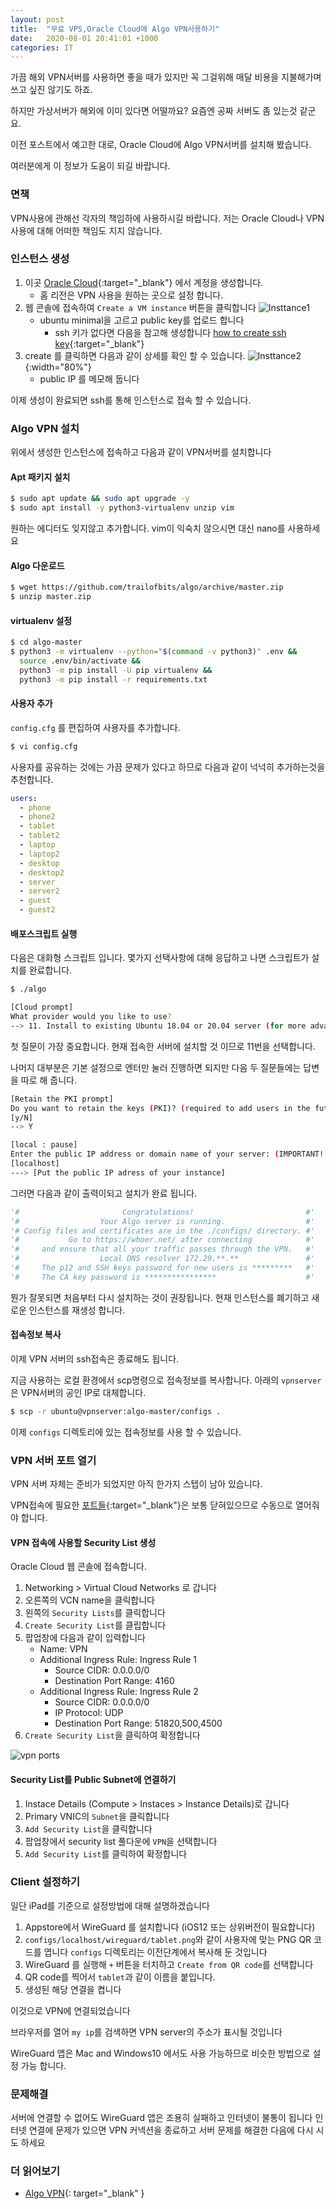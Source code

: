 ```yaml
---
layout: post
title:  "무료 VPS,Oracle Cloud에 Algo VPN사용하기"
date:   2020-08-01 20:41:01 +1000
categories: IT
---
```


가끔 해외 VPN서버를 사용하면 좋을 때가 있지만 꼭 그걸위해 매달 비용을 지불해가며 쓰고 싶진 않기도 하죠.

하지만 가상서버가 해외에 이미 있다면 어떨까요? 요즘엔 공짜 서버도 좀 있는것 같군요.

이전 포스트에서 예고한 대로, Oracle Cloud에 Algo VPN서버를 설치해 봤습니다.

여러분에게 이 정보가 도움이 되길 바랍니다.

### 면책

VPN사용에 관해선 각자의 책임하에 사용하시길 바랍니다.
저는 Oracle Cloud나 VPN사용에 대해 어떠한 책임도 지지 않습니다.

### 인스턴스 생성

1. 이곳 [Oracle Cloud](https://www.oracle.com/au/cloud/free/){:target="_blank"} 에서 계정을 생성합니다.
    - 홈 리전은 VPN 사용을 원하는 곳으로 설정 합니다.
1. 웹 콘솔에 접속하여 `Create a VM instance` 버튼을 클릭합니다
  ![Insttance1](/assets/images/2020/vpn/instance1.jpg)
    - ubuntu minimal을 고르고 public key를 업로드 합니다
        - ssh 키가 없다면 다음을 참고해 생성합니다 [how to create ssh key][howto-ssh]{:target="_blank"}
1. create 를 클릭하면 다음과 같이 상세를 확인 할 수 있습니다.
  ![Insttance2](/assets/images/2020/vpn/instance2.jpg){:width="80%"}
    - public IP 를 메모해 둡니다

이제 생성이 완료되면 ssh를 통해 인스턴스로 접속 할 수 있습니다.


### Algo VPN 설치

위에서 생성한 인스턴스에 접속하고 다음과 같이 VPN서버를 설치합니다

#### Apt 패키지 설치

```sh
$ sudo apt update && sudo apt upgrade -y
$ sudo apt install -y python3-virtualenv unzip vim
```

원하는 에디터도 잊지않고 추가합니다. vim이 익숙치 않으시면 대신 nano를 사용하세요

#### Algo 다운로드

```sh
$ wget https://github.com/trailofbits/algo/archive/master.zip
$ unzip master.zip
```

#### virtualenv 설정

```sh
$ cd algo-master
$ python3 -m virtualenv --python="$(command -v python3)" .env &&
  source .env/bin/activate &&
  python3 -m pip install -U pip virtualenv &&
  python3 -m pip install -r requirements.txt
```

#### 사용자 추가

`config.cfg` 를 편집하여 사용자를 추가합니다.

```sh
$ vi config.cfg
```

사용자를 공유하는 것에는 가끔 문제가 있다고 하므로 다음과 같이 넉넉히 추가하는것을 추천합니다.

```yml
users:
  - phone
  - phone2
  - tablet
  - tablet2
  - laptop
  - laptop2
  - desktop
  - desktop2
  - server
  - server2
  - guest
  - guest2
```

#### 배포스크립트 실행

다음은 대화형 스크립트 입니다.
몇가지 선택사항에 대해 응답하고 나면 스크립트가 설치를 완료합니다.

```sh
$ ./algo
```

```sh
[Cloud prompt]
What provider would you like to use?
--> 11. Install to existing Ubuntu 18.04 or 20.04 server (for more advanced users)
```

첫 질문이 가장 중요합니다.
현재 접속한 서버에 설치할 것 이므로 11번을 선택합니다.

나머지 대부분은 기본 설정으로 엔터만 눌러 진행하면 되지만 다음 두 질문들에는 답변을 따로 해 줍니다.

```sh
[Retain the PKI prompt]
Do you want to retain the keys (PKI)? (required to add users in the future, but less secure)
[y/N]
--> Y
```

```sh
[local : pause]
Enter the public IP address or domain name of your server: (IMPORTANT! This is used to verify the certificate)
[localhost]
---> [Put the public IP adress of your instance]
```

그러면 다음과 같이 출력이되고 설치가 완료 됩니다.

```python
'#                       Congratulations!                         #'
'#                  Your Algo server is running.                  #'
'# Config files and certificates are in the ./configs/ directory. #'
'#           Go to https://whoer.net/ after connecting            #'
'#     and ensure that all your traffic passes through the VPN.   #'
'#                  Local DNS resolver 172.29.**.**               #'
'#     The p12 and SSH keys password for new users is *********   #'
'#     The CA key password is ****************                    #'
```

뭔가 잘못되면 처음부터 다시 설치하는 것이 권장됩니다. 현재 인스턴스를 폐기하고 새로운 인스턴스를 재생성 합니다.

#### 접속정보 복사

이제 VPN 서버의 ssh접속은 종료해도 됩니다.

지금 사용하는 로컬 환경에서 scp명령으로 접속정보를 복사합니다.
아래의 `vpnserver`은 VPN서버의 공인 IP로 대체합니다.

```sh
$ scp -r ubuntu@vpnserver:algo-master/configs .
```

이제 `configs` 디렉토리에 있는 접속정보를 사용 할 수 있습니다.

### VPN 서버 포트 열기

VPN 서버 자체는 준비가 되었지만 아직 한가지 스텝이 남아 있습니다.

VPN접속에 필요한 [포트들][algo-vpn-ports]{:target="_blank"}은 보통 닫혀있으므로 수동으로 열어줘야 합니다.

#### VPN 접속에 사용할 Security List 생성 

Oracle Cloud 웹 콘솔에 접속합니다.

1. Networking > Virtual Cloud Networks 로 갑니다
1. 오른쪽의 VCN name을 클릭합니다
1. 왼쪽의 `Security Lists`를 클릭합니다
1. `Create Security List`를 클립합니다
1. 팝업창에 다음과 같이 입력합니다
    - Name: VPN
    - Additional Ingress Rule: Ingress Rule 1
        - Source CIDR: 0.0.0.0/0
        - Destination Port Range: 4160
    - Additional Ingress Rule: Ingress Rule 2
        - Source CIDR: 0.0.0.0/0
        - IP Protocol: UDP
        - Destination Port Range: 51820,500,4500
1. `Create Security List`을 클릭하여 확정합니다

![vpn ports](/assets/images/2020/vpn/vpn.ports.jpg)

#### Security List를 Public Subnet에 연결하기

1. Instace Details (Compute > Instaces > Instance Details)로 갑니다
1. Primary VNIC의 `Subnet`을 클릭합니다
1. `Add Security List`을 클릭합니다
1. 팝업창에서 security list 풀다운에 `VPN`을 선택합니다
1. `Add Security List`를 클릭하여 확정합니다

### Client 설정하기

일단 iPad를 기준으로 설정방법에 대해 설명하겠습니다

1. Appstore에서 WireGuard 를 설치합니다 (iOS12 또는 상위버전이 필요합니다)
1. `configs/localhost/wireguard/tablet.png`와 같이 사용자에 맞는 PNG QR 코드를 엽니다
  `configs` 디렉토리는 이전단계에서 복사해 둔 것입니다
1. WireGuard 를 실행해 `+` 버튼을 터치하고 `Create from QR code`를 선택합니다
1. QR code를 찍어서 `tablet`과 같이 이름을 붙입니다.
1. 생성된 해당 연결을 켭니다

이것으로 VPN에 연결되었습니다

브라우저를 열어 `my ip`를 검색하면 VPN server의 주소가 표시될 것입니다

WireGuard 앱은 Mac and Windows10 에서도 사용 가능하므로 비슷한 방법으로 설정 가능 합니다.

### 문제해결

서버에 연결할 수 없어도 WireGuard 앱은 조용히 실패하고 인터넷이 불통이 됩니다
인터넷 연결에 문제가 있으면 VPN 커넥션을 종료하고 서버 문제를 해결한 다음에 다시 시도 하세요

### 더 읽어보기

- [Algo VPN](https://github.com/trailofbits/algo#deploy-the-algo-server){: target="_blank" }

[algo-vpn-ports]: https://github.com/trailofbits/algo/blob/master/docs/firewalls.md
[howto-ssh]: https://docs.github.com/en/github/authenticating-to-github/generating-a-new-ssh-key-and-adding-it-to-the-ssh-agent
